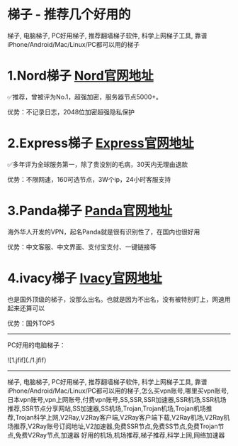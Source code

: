 # 梯子 - 推荐几个好用的
梯子, 电脑梯子, PC好用梯子, 推荐翻墙梯子软件, 科学上网梯子工具, 靠谱iPhone/Android/Mac/Linux/PC都可以用的梯子

# 1.Nord梯子   [Nord官网地址](https://go.nordlocker.net/aff_c?offer_id=15&aff_id=38201&url_id=6063&aff_sub=github&aff_click_id=tiziabc2)
✅推荐，曾被评为No.1，超强加密，服务器节点5000+。

优势：不记录日志，2048位加密超强隐私保护

# 2.Express梯子 [Express官网地址](https://www.xvbelink.com/?a_fid=tizi_vpn&chan=github&data1=tiziabc2)
✅多年评为全球服务第一，除了贵没别的毛病，30天内无理由退款

优势：不限网速，160可选节点，3W个ip，24小时客服支持

# 3.Panda梯子 [Panda官网地址](https://pandavpnpro.com/r/22216799)
海外华人开发的VPN，起名Panda就是很有识别性了，在国内也很好用

优势：中文客服、中文界面、支付宝支付、一键链接等

# 4.ivacy梯子 [Ivacy官网地址](https://www.ivacykodi.com/easter-deal-2020/?aff=91814&data1=github&data2=tiziabc2)
也是国外顶级的梯子，没那么出名。也就是因为不出名，没有被特别盯上，网速用起来还算可以

优势：国外TOP5

---

PC好用的电脑梯子：

![1.jfif](./1.jfif）

---

梯子, 电脑梯子, PC好用梯子, 推荐翻墙梯子软件, 科学上网梯子工具, 靠谱iPhone/Android/Mac/Linux/PC都可以用的梯子,怎么买vpn账号,哪里买vpn账号,日本vpn账号,vpn上网账号,付费vpn账号,SS,SSR,SSR加速器,SSR机场,SSR机场推荐,SSR节点分享网站,SS加速器,SS机场,Trojan,Trojan机场,Trojan机场推荐,Trojan科学上网,V2Ray,V2Ray客户端,V2Ray客户端下载,V2Ray机场,V2Ray机场推荐,V2Ray账号订阅地址,V2加速器,免费SSR节点,免费SS节点,免费Trojan节点,免费V2Ray节点,加速器 好用的机场,机场推荐,梯子推荐,科学上网,网络加速器 
